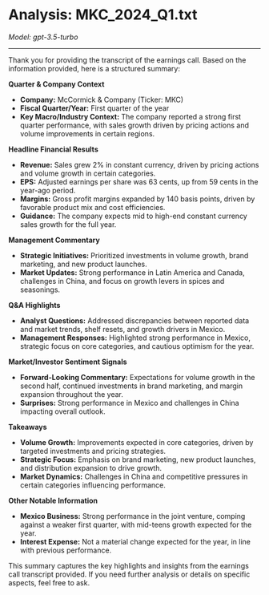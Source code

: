 # Analysis: MKC_2024_Q1.txt

*Model: gpt-3.5-turbo*

---

Thank you for providing the transcript of the earnings call. Based on the information provided, here is a structured summary:

**Quarter & Company Context**
- **Company:** McCormick & Company (Ticker: MKC)
- **Fiscal Quarter/Year:** First quarter of the year
- **Key Macro/Industry Context:** The company reported a strong first quarter performance, with sales growth driven by pricing actions and volume improvements in certain regions.

**Headline Financial Results**
- **Revenue:** Sales grew 2% in constant currency, driven by pricing actions and volume growth in certain categories.
- **EPS:** Adjusted earnings per share was 63 cents, up from 59 cents in the year-ago period.
- **Margins:** Gross profit margins expanded by 140 basis points, driven by favorable product mix and cost efficiencies.
- **Guidance:** The company expects mid to high-end constant currency sales growth for the full year.

**Management Commentary**
- **Strategic Initiatives:** Prioritized investments in volume growth, brand marketing, and new product launches.
- **Market Updates:** Strong performance in Latin America and Canada, challenges in China, and focus on growth levers in spices and seasonings.

**Q&A Highlights**
- **Analyst Questions:** Addressed discrepancies between reported data and market trends, shelf resets, and growth drivers in Mexico.
- **Management Responses:** Highlighted strong performance in Mexico, strategic focus on core categories, and cautious optimism for the year.

**Market/Investor Sentiment Signals**
- **Forward-Looking Commentary:** Expectations for volume growth in the second half, continued investments in brand marketing, and margin expansion throughout the year.
- **Surprises:** Strong performance in Mexico and challenges in China impacting overall outlook.

**Takeaways**
- **Volume Growth:** Improvements expected in core categories, driven by targeted investments and pricing strategies.
- **Strategic Focus:** Emphasis on brand marketing, new product launches, and distribution expansion to drive growth.
- **Market Dynamics:** Challenges in China and competitive pressures in certain categories influencing performance.

**Other Notable Information**
- **Mexico Business:** Strong performance in the joint venture, comping against a weaker first quarter, with mid-teens growth expected for the year.
- **Interest Expense:** Not a material change expected for the year, in line with previous performance.

This summary captures the key highlights and insights from the earnings call transcript provided. If you need further analysis or details on specific aspects, feel free to ask.